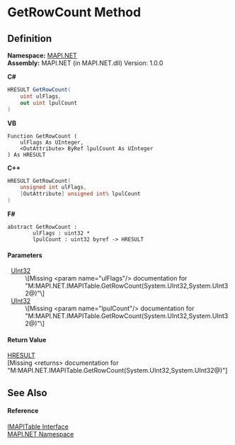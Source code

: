 # GetRowCount Method




## Definition
**Namespace:** <a href="5bef4637-66f8-16d4-e5f4-4d0da57a1538.md">MAPI.NET</a>  
**Assembly:** MAPI.NET (in MAPI.NET.dll) Version: 1.0.0

**C#**
``` C#
HRESULT GetRowCount(
	uint ulFlags,
	out uint lpulCount
)
```
**VB**
``` VB
Function GetRowCount ( 
	ulFlags As UInteger,
	<OutAttribute> ByRef lpulCount As UInteger
) As HRESULT
```
**C++**
``` C++
HRESULT GetRowCount(
	unsigned int ulFlags, 
	[OutAttribute] unsigned int% lpulCount
)
```
**F#**
``` F#
abstract GetRowCount : 
        ulFlags : uint32 * 
        lpulCount : uint32 byref -> HRESULT 
```



#### Parameters
<dl><dt>  <a href="https://learn.microsoft.com/dotnet/api/system.uint32" target="_blank" rel="noopener noreferrer">UInt32</a></dt><dd>\[Missing &lt;param name="ulFlags"/&gt; documentation for "M:MAPI.NET.IMAPITable.GetRowCount(System.UInt32,System.UInt32@)"\]</dd><dt>  <a href="https://learn.microsoft.com/dotnet/api/system.uint32" target="_blank" rel="noopener noreferrer">UInt32</a></dt><dd>\[Missing &lt;param name="lpulCount"/&gt; documentation for "M:MAPI.NET.IMAPITable.GetRowCount(System.UInt32,System.UInt32@)"\]</dd></dl>

#### Return Value
<a href="50596607-a328-ef10-6ea9-0448fbb7d197.md">HRESULT</a>  
\[Missing &lt;returns&gt; documentation for "M:MAPI.NET.IMAPITable.GetRowCount(System.UInt32,System.UInt32@)"\]

## See Also


#### Reference
<a href="06a9b727-f5d6-e992-c936-a2712197dcee.md">IMAPITable Interface</a>  
<a href="5bef4637-66f8-16d4-e5f4-4d0da57a1538.md">MAPI.NET Namespace</a>  
